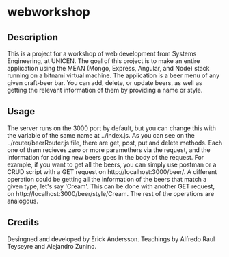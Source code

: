 # webworkshop
## Description
This is a project for a workshop of web development from Systems Engineering, at UNICEN. The goal of this project is to make an entire application using the MEAN (Mongo, Express, Angular, and Node) stack running on a bitnami virtual machine.
The application is a beer menu of any given craft-beer bar. You can add, delete, or update beers, as well as getting the relevant information of them by providing a name or style.
## Usage
The server runs on the 3000 port by default, but you can change this with the variable of the same name at ../index.js.
As you can see on the ../router/beerRouter.js file, there are get, post, put and delete methods. Each one of them recieves zero or more paramethers via the request, and the information for adding new beers goes in the body of the request.
For example, if you want to get all the beers, you can simply use postman or a CRUD script with a GET request on http://localhost:3000/beer/. A different operation could be getting all the information of the beers that match a given type, let's say 'Cream'. This can be done with another GET request, on http://localhost:3000/beer/style/Cream.
The rest of the operations are analogous.
## Credits
Desingned and developed by Erick Andersson.
Teachings by Alfredo Raul Teyseyre and Alejandro Zunino.
